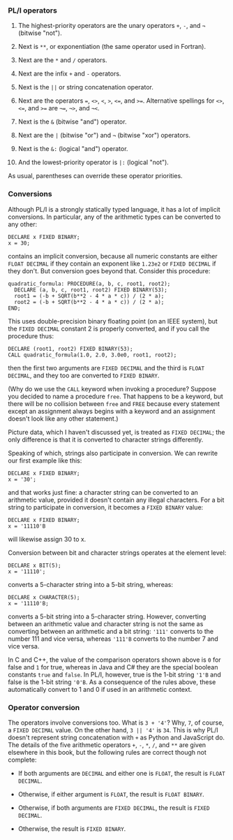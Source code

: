 ### PL/I operators

1. The highest-priority operators are 
   the unary operators `+`, `-`, and `¬` (bitwise "not").
   
2. Next is `**`, or exponentiation
   (the same operator used in Fortran).
   
2. Next are the `*` and `/` operators.

3. Next are the infix `+` and `-` operators.

4. Next is the `||` or string concatenation operator.

5. Next are the operators `=`, `<>`, `<`, `>`, `<=`, and `>=`.
   Alternative spellings for `<>`, `<=`, and `>=`
   are `¬=`, `¬>`, and `¬<`.
   
6. Next is the `&` (bitwise "and") operator.

7. Next are the `|` (bitwise "or") and `¬` (bitwise "xor") operators.

8. Next is the `&:` (logical "and") operator.

9. And the lowest-priority operator is `|:` (logical "not").

As usual, parentheses can override these operator priorities.

### Conversions

Although PL/I is a strongly statically typed language, it has a lot
of implicit conversions.  In particular, any of the arithmetic types
can be converted to any other:

```
DECLARE x FIXED BINARY;
x = 30;
```

contains an implicit conversion, because all numeric constants are
either `FLOAT DECIMAL` if they contain an exponent like `1.23e2`
or `FIXED DECIMAL` if they don't.  But conversion goes beyond that.
Consider this procedure:

```
quadratic_formula: PROCEDURE(a, b, c, root1, root2);
  DECLARE (a, b, c, root1, root2) FIXED BINARY(53);
  root1 = (-b + SQRT(b**2 - 4 * a * c)) / (2 * a);
  root2 = (-b + SQRT(b**2 - 4 * a * c)) / (2 * a);
END;
```

This uses double-precision binary floating point (on an IEEE system),
but the `FIXED DECIMAL` constant 2 is properly converted, and
if you call the procedure thus:

```
DECLARE (root1, root2) FIXED BINARY(53);
CALL quadratic_formula(1.0, 2.0, 3.0e0, root1, root2);
```

then the first two arguments are `FIXED DECIMAL` and the third is
`FLOAT DECIMAL`, and they too are converted to `FIXED BINARY`.

(Why do we use the `CALL` keyword when invoking a procedure?
Suppose you decided to name a procedure `free`.  That happens
to be a keyword, but there will be no collision between `free`
and `FREE` because every statement except an assignment always
begins with a keyword and an assignment doesn't look like
any other statement.)

Picture data, which I haven't discussed yet, is treated as
`FIXED DECIMAL`; the only difference is that it is converted
to character strings differently.

Speaking of which, strings also participate in conversion.
We can rewrite our first example like this:

```
DECLARE x FIXED BINARY;
x = '30';
```

and that works just fine: a character string can be converted to
an arithmetic value, provided it doesn't contain any illegal
characters.  For a bit string to participate in conversion,
it becomes a `FIXED BINARY` value:

```
DECLARE x FIXED BINARY;
x = '11110'B
```

will likewise assign 30 to x.

Conversion between bit and character strings operates
at the element level:

```
DECLARE x BIT(5);
x = '11110';
```

converts a 5-character string into a 5-bit string, whereas:

```
DECLARE x CHARACTER(5);
x = '11110'B;
```

converts a 5-bit string into a 5-character string.  However,
converting between an arithmetic value and character string is not the
same as converting between an arithmetic and a bit string:
`'111'` converts to the number 111 and vice versa, whereas `'111'B`
converts to the number 7 and vice versa.

In C and C++, the value of the comparison operators shown above is
`0` for false and `1` for true, whereas in Java and C# they are the
special boolean constants `true` and `false`.  In PL/I, however,
true is the 1-bit string `'1'B` and false is the 1-bit string `'0'B`.
As a consequence of the rules above, these automatically convert
to 1 and 0 if used in an arithmetic context.

### Operator conversion

The operators involve conversions too.  What is `3 + '4'`?  Why, `7`,
of course, a `FIXED DECIMAL` value.  On the other hand, `3 || '4'`
is `34`.  This is why PL/I doesn't represent string concatenation
with `+` as Python and JavaScript do.  The details of the five
arithmetic operators `+`, `-`, `*`, `/`, and `**` are given
elsewhere in this book, but the following rules are correct
though not complete:

 * If both arguments are `DECIMAL` and either one is `FLOAT`,
   the result is `FLOAT DECIMAL`.
   
 * Otherwise, if either argument is `FLOAT`,
   the result is `FLOAT BINARY`.
   
 * Otherwise, if both arguments are `FIXED DECIMAL`,
   the result is `FIXED DECIMAL`.
   
 * Otherwise, the result is `FIXED BINARY`.
 
